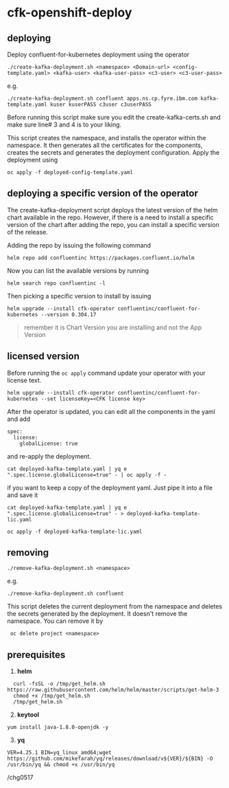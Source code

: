 # cfk-openshift-deploy

## deploying
Deploy confluent-for-kubernetes deployment using the operator

`
./create-kafka-deployment.sh <namespace> <Domain-url> <config-template.yaml> <kafka-user> <kafka-user-pass> <c3-user> <c3-user-pass>
`
 
e.g.

`
./create-kafka-deployment.sh confluent apps.ns.cp.fyre.ibm.com kafka-template.yaml kuser kuserPASS c3user c3userPASS
`

Before running this script make sure you edit the create-kafka-certs.sh and make sure line# 3 and 4 is to your liking.

This script creates the namespace, and installs the operator within the namespace. It then generates all the certificates for the components, creates the secrets and generates the deployment configuration. Apply the deployment using 

`
oc apply -f deployed-config-template.yaml
`

## deploying a specific version of the operator

The create-kafka-deployment script deploys the latest version of the helm chart available in the repo. However, if there is a need to install a specific version of the chart after adding the repo, you can install a specific version of the release.

Adding the repo by issuing the following command
```
helm repo add confluentinc https://packages.confluent.io/helm
```

Now you can list the available versions by running
```
helm search repo confluentinc -l
```

Then picking a specific version to install by issuing
```
helm upgrade --install cfk-operator confluentinc/confluent-for-kubernetes --version 0.304.17
```

> remember it is Chart Version you are installing and not the App Version

## licensed version
Before running the `oc apply` command update your operator with your license text.

`
helm upgrade --install cfk-operator confluentinc/confluent-for-kubernetes --set licenseKey=<CFK license key>
`

After the operator is updated, you can edit all the components in the yaml and add
```
spec:
  license:
    globalLicense: true
```
and re-apply the deployment.

```
cat deployed-kafka-template.yaml | yq e ".spec.license.globalLicense=true" - | oc apply -f -
```

if you want to keep a copy of the deployment yaml. Just pipe it into a file and save it
```
cat deployed-kafka-template.yaml | yq e ".spec.license.globalLicense=true" - > deployed-kafka-template-lic.yaml

oc apply -f deployed-kafka-template-lic.yaml
```

## removing
`
./remove-kafka-deployment.sh <namespace>
`
  
  e.g. 
  
  `
  ./remove-kafka-deployment.sh confluent
  `
  
This script deletes the current deployment from the namespace and deletes the secrets generated by the deployment. It doesn't remove the namespace. You can remove it by

` oc delete project <namespace>`
  
## prerequisites
1. **helm** 
```
  curl -fsSL -o /tmp/get_helm.sh https://raw.githubusercontent.com/helm/helm/master/scripts/get-helm-3
  chmod +x /tmp/get_helm.sh
  /tmp/get_helm.sh
```
2. **keytool**
```
yum install java-1.8.0-openjdk -y
```
3. **yq**
```
VER=4.25.1 BIN=yq_linux_amd64;wget https://github.com/mikefarah/yq/releases/download/v${VER}/${BIN} -O /usr/bin/yq && chmod +x /usr/bin/yq
```

/chg0517
